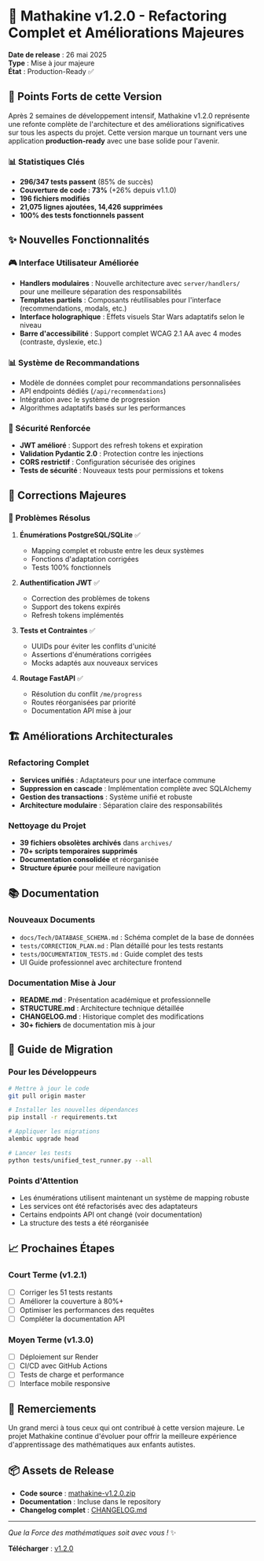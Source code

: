 # 🚀 Mathakine v1.2.0 - Refactoring Complet et Améliorations Majeures

**Date de release** : 26 mai 2025  
**Type** : Mise à jour majeure  
**État** : Production-Ready ✅

## 🎯 Points Forts de cette Version

Après 2 semaines de développement intensif, Mathakine v1.2.0 représente une refonte complète de l'architecture et des améliorations significatives sur tous les aspects du projet. Cette version marque un tournant vers une application **production-ready** avec une base solide pour l'avenir.

### 📊 Statistiques Clés
- **296/347 tests passent** (85% de succès)
- **Couverture de code : 73%** (+26% depuis v1.1.0)
- **196 fichiers modifiés**
- **21,075 lignes ajoutées, 14,426 supprimées**
- **100% des tests fonctionnels passent**

## ✨ Nouvelles Fonctionnalités

### 🎮 Interface Utilisateur Améliorée
- **Handlers modulaires** : Nouvelle architecture avec `server/handlers/` pour une meilleure séparation des responsabilités
- **Templates partiels** : Composants réutilisables pour l'interface (recommendations, modals, etc.)
- **Interface holographique** : Effets visuels Star Wars adaptatifs selon le niveau
- **Barre d'accessibilité** : Support complet WCAG 2.1 AA avec 4 modes (contraste, dyslexie, etc.)

### 📊 Système de Recommandations
- Modèle de données complet pour recommandations personnalisées
- API endpoints dédiés (`/api/recommendations`)
- Intégration avec le système de progression
- Algorithmes adaptatifs basés sur les performances

### 🔐 Sécurité Renforcée
- **JWT amélioré** : Support des refresh tokens et expiration
- **Validation Pydantic 2.0** : Protection contre les injections
- **CORS restrictif** : Configuration sécurisée des origines
- **Tests de sécurité** : Nouveaux tests pour permissions et tokens

## 🔧 Corrections Majeures

### 🐛 Problèmes Résolus
1. **Énumérations PostgreSQL/SQLite** ✅
   - Mapping complet et robuste entre les deux systèmes
   - Fonctions d'adaptation corrigées
   - Tests 100% fonctionnels

2. **Authentification JWT** ✅
   - Correction des problèmes de tokens
   - Support des tokens expirés
   - Refresh tokens implémentés

3. **Tests et Contraintes** ✅
   - UUIDs pour éviter les conflits d'unicité
   - Assertions d'énumérations corrigées
   - Mocks adaptés aux nouveaux services

4. **Routage FastAPI** ✅
   - Résolution du conflit `/me/progress`
   - Routes réorganisées par priorité
   - Documentation API mise à jour

## 🏗️ Améliorations Architecturales

### Refactoring Complet
- **Services unifiés** : Adaptateurs pour une interface commune
- **Suppression en cascade** : Implémentation complète avec SQLAlchemy
- **Gestion des transactions** : Système unifié et robuste
- **Architecture modulaire** : Séparation claire des responsabilités

### Nettoyage du Projet
- **39 fichiers obsolètes archivés** dans `archives/`
- **70+ scripts temporaires supprimés**
- **Documentation consolidée** et réorganisée
- **Structure épurée** pour meilleure navigation

## 📚 Documentation

### Nouveaux Documents
- `docs/Tech/DATABASE_SCHEMA.md` : Schéma complet de la base de données
- `tests/CORRECTION_PLAN.md` : Plan détaillé pour les tests restants
- `tests/DOCUMENTATION_TESTS.md` : Guide complet des tests
- UI Guide professionnel avec architecture frontend

### Documentation Mise à Jour
- **README.md** : Présentation académique et professionnelle
- **STRUCTURE.md** : Architecture technique détaillée
- **CHANGELOG.md** : Historique complet des modifications
- **30+ fichiers** de documentation mis à jour

## 🚀 Guide de Migration

### Pour les Développeurs

```bash
# Mettre à jour le code
git pull origin master

# Installer les nouvelles dépendances
pip install -r requirements.txt

# Appliquer les migrations
alembic upgrade head

# Lancer les tests
python tests/unified_test_runner.py --all
```

### Points d'Attention
- Les énumérations utilisent maintenant un système de mapping robuste
- Les services ont été refactorisés avec des adaptateurs
- Certains endpoints API ont changé (voir documentation)
- La structure des tests a été réorganisée

## 📈 Prochaines Étapes

### Court Terme (v1.2.1)
- [ ] Corriger les 51 tests restants
- [ ] Améliorer la couverture à 80%+
- [ ] Optimiser les performances des requêtes
- [ ] Compléter la documentation API

### Moyen Terme (v1.3.0)
- [ ] Déploiement sur Render
- [ ] CI/CD avec GitHub Actions
- [ ] Tests de charge et performance
- [ ] Interface mobile responsive

## 🙏 Remerciements

Un grand merci à tous ceux qui ont contribué à cette version majeure. Le projet Mathakine continue d'évoluer pour offrir la meilleure expérience d'apprentissage des mathématiques aux enfants autistes.

## 📦 Assets de Release

- **Code source** : [mathakine-v1.2.0.zip](https://github.com/zyclope0/mathakine/archive/v1.2.0.zip)
- **Documentation** : Incluse dans le repository
- **Changelog complet** : [CHANGELOG.md](docs/CHANGELOG.md)

---

*Que la Force des mathématiques soit avec vous !* ✨

**Télécharger** : [v1.2.0](https://github.com/zyclope0/mathakine/releases/tag/v1.2.0) 